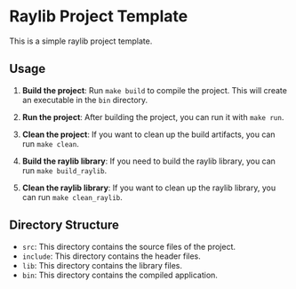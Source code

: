 # Raylib Project Template

This is a simple raylib project template.

## Usage

1. **Build the project**: Run `make build` to compile the project. This will create an executable in the `bin` directory.

2. **Run the project**: After building the project, you can run it with `make run`.

3. **Clean the project**: If you want to clean up the build artifacts, you can run `make clean`.

4. **Build the raylib library**: If you need to build the raylib library, you can run `make build_raylib`.

5. **Clean the raylib library**: If you want to clean up the raylib library, you can run `make clean_raylib`.

## Directory Structure

- `src`: This directory contains the source files of the project.
- `include`: This directory contains the header files.
- `lib`: This directory contains the library files.
- `bin`: This directory contains the compiled application.